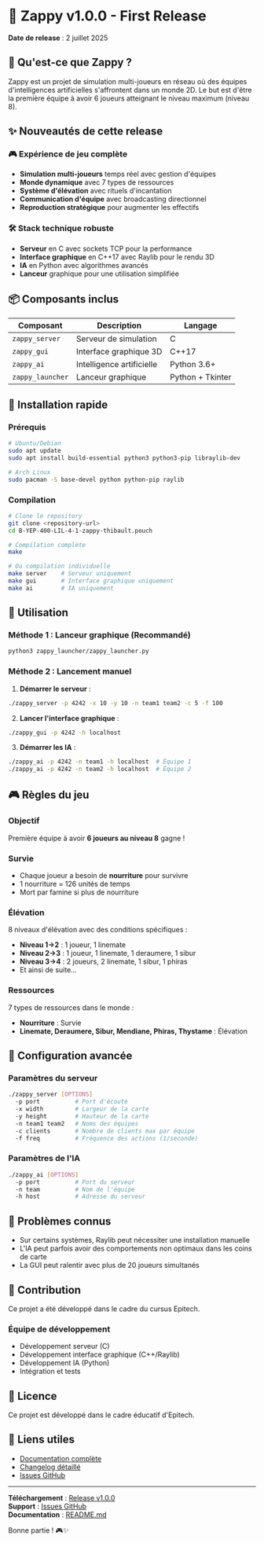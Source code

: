 # 🎉 Zappy v1.0.0 - First Release

**Date de release** : 2 juillet 2025

## 🚀 Qu'est-ce que Zappy ?

Zappy est un projet de simulation multi-joueurs en réseau où des équipes d'intelligences artificielles s'affrontent dans un monde 2D. Le but est d'être la première équipe à avoir 6 joueurs atteignant le niveau maximum (niveau 8).

## ✨ Nouveautés de cette release

### 🎮 Expérience de jeu complète
- **Simulation multi-joueurs** temps réel avec gestion d'équipes
- **Monde dynamique** avec 7 types de ressources
- **Système d'élévation** avec rituels d'incantation
- **Communication d'équipe** avec broadcasting directionnel
- **Reproduction stratégique** pour augmenter les effectifs

### 🛠️ Stack technique robuste
- **Serveur** en C avec sockets TCP pour la performance
- **Interface graphique** en C++17 avec Raylib pour le rendu 3D
- **IA** en Python avec algorithmes avancés
- **Lanceur** graphique pour une utilisation simplifiée

## 📦 Composants inclus

| Composant | Description | Langage |
|-----------|-------------|---------|
| `zappy_server` | Serveur de simulation | C |
| `zappy_gui` | Interface graphique 3D | C++17 |
| `zappy_ai` | Intelligence artificielle | Python 3.6+ |
| `zappy_launcher` | Lanceur graphique | Python + Tkinter |

## 🚀 Installation rapide

### Prérequis
```bash
# Ubuntu/Debian
sudo apt update
sudo apt install build-essential python3 python3-pip libraylib-dev

# Arch Linux  
sudo pacman -S base-devel python python-pip raylib
```

### Compilation
```bash
# Clone le repository
git clone <repository-url>
cd B-YEP-400-LIL-4-1-zappy-thibault.pouch

# Compilation complète
make

# Ou compilation individuelle
make server    # Serveur uniquement
make gui       # Interface graphique uniquement  
make ai        # IA uniquement
```

## 🎯 Utilisation

### Méthode 1 : Lanceur graphique (Recommandé)
```bash
python3 zappy_launcher/zappy_launcher.py
```

### Méthode 2 : Lancement manuel

1. **Démarrer le serveur** :
```bash
./zappy_server -p 4242 -x 10 -y 10 -n team1 team2 -c 5 -f 100
```

2. **Lancer l'interface graphique** :
```bash
./zappy_gui -p 4242 -h localhost
```

3. **Démarrer les IA** :
```bash
./zappy_ai -p 4242 -n team1 -h localhost  # Équipe 1
./zappy_ai -p 4242 -n team2 -h localhost  # Équipe 2
```

## 🎮 Règles du jeu

### Objectif
Première équipe à avoir **6 joueurs au niveau 8** gagne !

### Survie
- Chaque joueur a besoin de **nourriture** pour survivre
- 1 nourriture = 126 unités de temps
- Mort par famine si plus de nourriture

### Élévation
8 niveaux d'élévation avec des conditions spécifiques :
- **Niveau 1→2** : 1 joueur, 1 linemate
- **Niveau 2→3** : 1 joueur, 1 linemate, 1 deraumere, 1 sibur
- **Niveau 3→4** : 2 joueurs, 2 linemate, 1 sibur, 1 phiras
- Et ainsi de suite...

### Ressources
7 types de ressources dans le monde :
- **Nourriture** : Survie
- **Linemate, Deraumere, Sibur, Mendiane, Phiras, Thystame** : Élévation

## 🔧 Configuration avancée

### Paramètres du serveur
```bash
./zappy_server [OPTIONS]
  -p port          # Port d'écoute
  -x width         # Largeur de la carte
  -y height        # Hauteur de la carte  
  -n team1 team2   # Noms des équipes
  -c clients       # Nombre de clients max par équipe
  -f freq          # Fréquence des actions (1/seconde)
```

### Paramètres de l'IA
```bash
./zappy_ai [OPTIONS]
  -p port          # Port du serveur
  -n team          # Nom de l'équipe
  -h host          # Adresse du serveur
```

## 🐛 Problèmes connus

- Sur certains systèmes, Raylib peut nécessiter une installation manuelle
- L'IA peut parfois avoir des comportements non optimaux dans les coins de carte
- La GUI peut ralentir avec plus de 20 joueurs simultanés

## 🤝 Contribution

Ce projet a été développé dans le cadre du cursus Epitech. 

### Équipe de développement
- Développement serveur (C)
- Développement interface graphique (C++/Raylib)  
- Développement IA (Python)
- Intégration et tests

## 📄 Licence

Ce projet est développé dans le cadre éducatif d'Epitech.

## 🔗 Liens utiles

- [Documentation complète](./README.md)
- [Changelog détaillé](./CHANGELOG.md)
- [Issues GitHub](../../issues)

---

**Téléchargement** : [Release v1.0.0](../../releases/tag/v1.0.0)  
**Support** : [Issues GitHub](../../issues)  
**Documentation** : [README.md](./README.md)

Bonne partie ! 🎮✨
